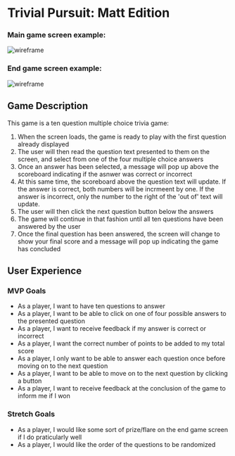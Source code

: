 # Trivial Pursuit: Matt Edition

### Main game screen example:
![wireframe](https://i.imgur.com/CtCc0iv.png)
### End game screen example:
![wireframe](https://i.imgur.com/hjkMEc7.png)

## Game Description
This game is a ten question multiple choice trivia game:
<ol>
<li>When the screen loads, the game is ready to play with the first question already displayed</li>
<li>The user will then read the question text presented to them on the screen, and select from one of the four multiple choice answers</li>
<li>Once an answer has been selected, a message will pop up above the scoreboard indicating if the asnwer was correct or incorrect</li>
<li>At this same time, the scoreboard above the question text will update. If the answer is correct, both numbers will be incrmeent by one. If the answer is incorrect, only the number to the right of the 'out of' text will update.</li>
<li>The user will then click the next question button below the answers</li>
<li>The game will continue in that fashion until all ten questions have been answered by the user</li>
<li>Once the final question has been answered, the screen will change to show your final score and a message will pop up indicating the game has concluded</li>
</ol>

## User Experience
### MVP Goals
<ul>
<li>As a player, I want to have ten questions to answer</li>
<li>As a player, I want to be able to click on one of four possible answers to the presented question</li>
<li>As a player, I want to receive feedback if my answer is correct or incorrect</li>
<li>As a player, I want the correct number of points to be added to my total score</li>
<li>As a player, I only want to be able to answer each question once before moving on to the next question</li>
<li>As a player, I want to be able to move on to the next question by clicking a button</li>
<li>As a player, I want to receive feedback at the conclusion of the game to inform me if I won</li>

</ul>

### Stretch Goals
<ul>
<li>As a player, I would like some sort of prize/flare on the end game screen if I do praticularly well</li>
<li>As a player, I would like the order of the questions to be randomized</li>
</ul>



